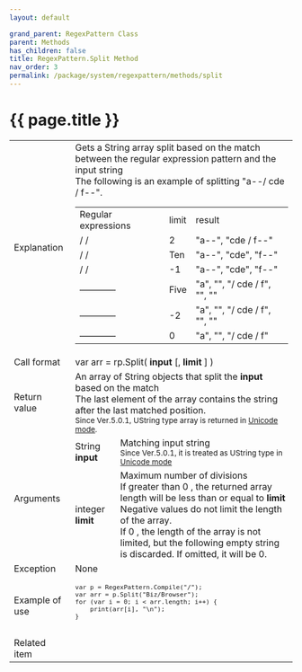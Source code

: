 ```yaml
---
layout: default

grand_parent: RegexPattern Class
parent: Methods
has_children: false
title: RegexPattern.Split Method
nav_order: 3
permalink: /package/system/regexpattern/methods/split
---
```

# {{ page.title }}

<table>
  <tr>
    <td>Explanation</td>
    <td colspan="2">Gets a String array split based on the match between the regular expression pattern and the input string<br>The following is an example of splitting "a--/ cde / f--".
    <table>
      <tr>
        <td>Regular expressions</td>
        <td>limit</td>
        <td>result</td>
      </tr>
      <tr>
        <td>/ /</td>
        <td>2</td>
        <td>"a--", "cde / f--"</td>
      </tr>
      <tr>
        <td>/ /</td>
        <td>Ten</td>
        <td>"a--", "cde", "f--"</td>
      </tr>
      <tr>
        <td>/ /</td>
        <td>-1</td>
        <td>"a--", "cde", "f--"</td>
      </tr>
      <tr>
        <td>――――</td>
        <td>Five</td>
        <td>"a", "", "/ cde / f", "", ""</td>
      </tr>
      <tr>
        <td>――――</td>
        <td>-2</td>
        <td>"a", "", "/ cde / f", "", ""</td>
      </tr>
      <tr>
        <td>――――</td>
        <td>0</td>
        <td>"a", "", "/ cde / f"</td>
      </tr>
    </table>
    </td>
  </tr>
  <tr>
    <td>Call format</td>
    <td colspan="2">var arr = rp.Split( <b>input</b> [, <b>limit</b> ] )</td>
  </tr>
  <tr>
    <td>Return value</td>
    <td colspan="2">An array of String objects that split the <b>input</b> based on the match<br>The last element of the array contains the string after the last matched position.<br><small>Since Ver.5.0.1, UString type array is returned in <a href="/package/system/regexpattern/#about-unicode-mode">Unicode mode</a>.
 
  <tr>
    <td rowspan="2">Arguments</td>
    <td>String <b>input</b></td>
    <td>Matching input string<br><small>Since Ver.5.0.1, it is treated as UString type in <a href="/package/system/regexpattern/#about-unicode-mode">Unicode mode</a>
  <tr>
    <td>integer <b>limit</b></td>
    <td>Maximum number of divisions<br>If greater than 0 , the returned array length will be less than or equal to <b>limit</b><br>Negative values ​​do not limit the length of the array.<br>If 0 , the length of the array is not limited, but the following empty string is discarded. If omitted, it will be 0.</td>
  </tr>
  <tr>
    <td>Exception</td>
    <td colspan="2">None</td>
  </tr>
  <tr>
    <td>Example of use</td>
    <td colspan="2"><code><pre>
var p = RegexPattern.Compile("/");
var arr = p.Split("Biz/Browser");
for (var i = 0; i < arr.length; i++) {
    print(arr[i], "\n");
}
    </pre></code></td>
  </tr>
  <tr>
    <td>Related item</td>
    <td colspan="2"></td>
  </tr>

